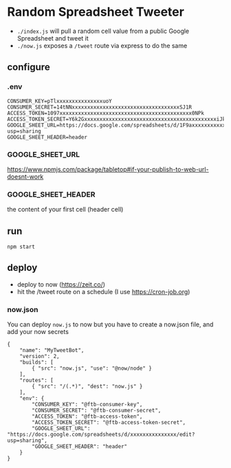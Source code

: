# Random Spreadsheet Tweeter

- `./index.js` will pull a random cell value from a public Google Spreadsheet and tweet it
- `./now.js` exposes a `/tweet` route via express to do the same

## configure

### .env

    CONSUMER_KEY=pTlxxxxxxxxxxxxxxxuoY
    CONSUMER_SECRET=14tNNxxxxxxxxxxxxxxxxxxxxxxxxxxxxxxxxxxxSJ1R
    ACCESS_TOKEN=1097xxxxxxxxxxxxxxxxxxxxxxxxxxxxxxxxxxxxxxxxxxx0NPk
    ACCESS_TOKEN_SECRET=Y6k2GxxxxxxxxxxxxxxxxxxxxxxxxxxxxxxxxxxxxxxxxxxxiJk2b
    GOOGLE_SHEET_URL=https://docs.google.com/spreadsheets/d/1F9axxxxxxxxxxxxxxxxxxxxxxxxxxxxxxxxrdQo/edit?usp=sharing
    GOOGLE_SHEET_HEADER=header

### GOOGLE_SHEET_URL

https://www.npmjs.com/package/tabletop#if-your-publish-to-web-url-doesnt-work

### GOOGLE_SHEET_HEADER

the content of your first cell (header cell)

## run

    npm start

## deploy

- deploy to now (https://zeit.co/)
- hit the /tweet route on a schedule (I use https://cron-job.org)

### now.json

You can deploy `now.js` to now but you have to create a now.json file, and add your now secrets

    {
        "name": "MyTweetBot",
        "version": 2,
        "builds": [
            { "src": "now.js", "use": "@now/node" }
        ],
        "routes": [
            { "src": "/(.*)", "dest": "now.js" }
        ],
        "env": {
            "CONSUMER_KEY": "@ftb-consumer-key",
            "CONSUMER_SECRET": "@ftb-consumer-secret",
            "ACCESS_TOKEN": "@ftb-access-token",
            "ACCESS_TOKEN_SECRET": "@ftb-access-token-secret",
            "GOOGLE_SHEET_URL": "https://docs.google.com/spreadsheets/d/xxxxxxxxxxxxxxx/edit?usp=sharing",
            "GOOGLE_SHEET_HEADER": "header"
        }
    }